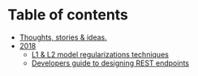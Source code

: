 # Table of contents

* [Thoughts, stories & ideas.](README.md)
* [2018](2018/README.md)
  * [L1 & L2 model regularizations techniques](2018/regularization-for-machine-learning-models.md)
  * [Developers guide to designing REST endpoints](2018/coding-bluprint-for-pragmatic-rest-api-developers.md)

